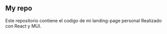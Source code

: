 ## My repo

Este repositorio contiene el codigo de mi landing-page personal
Realizado con React y MUI.